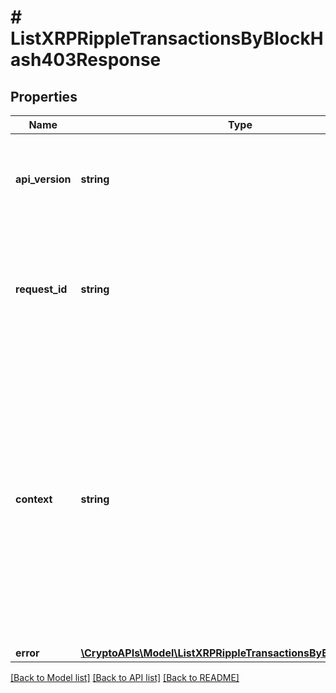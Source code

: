 # # ListXRPRippleTransactionsByBlockHash403Response

## Properties

Name | Type | Description | Notes
------------ | ------------- | ------------- | -------------
**api_version** | **string** | Specifies the version of the API that incorporates this endpoint. |
**request_id** | **string** | Defines the ID of the request. The &#x60;requestId&#x60; is generated by Crypto APIs and it&#39;s unique for every request. |
**context** | **string** | In batch situations the user can use the context to correlate responses with requests. This property is present regardless of whether the response was successful or returned as an error. &#x60;context&#x60; is specified by the user. | [optional]
**error** | [**\CryptoAPIs\Model\ListXRPRippleTransactionsByBlockHashE403**](ListXRPRippleTransactionsByBlockHashE403.md) |  |

[[Back to Model list]](../../README.md#models) [[Back to API list]](../../README.md#endpoints) [[Back to README]](../../README.md)
